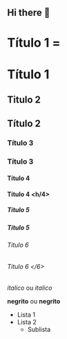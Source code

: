 ## Hi there 👋

<!-- Cabeçalhos -->

# Título 1 = <h1> Título 1 </h1>
## Titulo 2  <h2> Título 2 </h2> 
### Título 3 <h3> Título 3 </h3>
#### Título 4 <h4> Título 4 <h/4>
##### Título 5 <h5> Título 5 </h5>
###### Título 6 <h6> Título 6 </6>

*italico* ou _italico_

**negrito** ou __negrito__

- Lista 1
- Lista 2
    - Sublista

<!--
**rodrigocgruiz/rodrigocgruiz** is a ✨ _special_ ✨ repository because its `README.md` (this file) appears on your GitHub profile.

Here are some ideas to get you started:

- 🔭 I’m currently working on ...
- 🌱 I’m currently learning ...
- 👯 I’m looking to collaborate on ...
- 🤔 I’m looking for help with ...
- 💬 Ask me about ...
- 📫 How to reach me: ...
- 😄 Pronouns: ...
- ⚡ Fun fact: ...
-->
